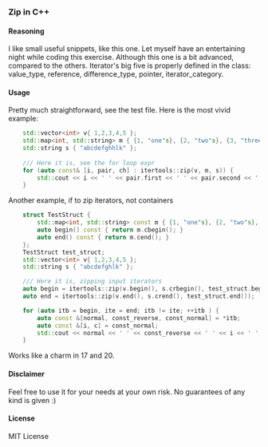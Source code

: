 ### Zip in C++
#### Reasoning
I like small useful snippets, like this one. Let myself have an entertaining night while coding this exercise.
Although this one is a bit advanced, compared to the others. Iterator's big five is properly defined in the class: value_type, reference, difference_type, pointer, iterator_category.

#### Usage
Pretty much straightforward, see the test file. Here is the most vivid example:
```c++
	std::vector<int> v{ 1,2,3,4,5 };
	std::map<int, std::string> m { {1, "one"s}, {2, "two"s}, {3, "three"s}, };
	std::string s { "abcdefghhlk" };
	
	/// Here it is, see the for loop expr
	for (auto const& [i, pair, ch] : itertools::zip(v, m, s)) {
		std::cout << i << ' ' << pair.first << ' ' << pair.second << ' ' << ch << '\n';
	}
```

Another example, if to zip iterators, not containers

```c++
	struct TestStruct {
		std::map<int, std::string> const m { {1, "one"s}, {2, "two"s}, {3, "three"s}, };
		auto begin() const { return m.cbegin(); }
		auto end() const { return m.cend(); }
	};
	TestStruct test_struct;
	std::vector<int> v{ 1,2,3,4,5 };
	std::string s { "abcdefghlk" };

	/// Here it is, zipping input iterators
	auto begin = itertools::zip(v.begin(), s.crbegin(), test_struct.begin());
	auto end = itertools::zip(v.end(), s.crend(), test_struct.end());

	for (auto itb = begin, ite = end; itb != ite; ++itb ) {
		auto const &[normal, const_reverse, const_normal] = *itb;
		auto const &[i, c] = const_normal;
		std::cout << normal << ' ' << const_reverse << ' ' << i << ' ' << c << '\n';
	}

```

Works like a charm in 17 and 20.

#### Disclaimer 
Feel free to use it for your needs at your own risk. No guarantees of any kind is given :)

#### License
MIT License